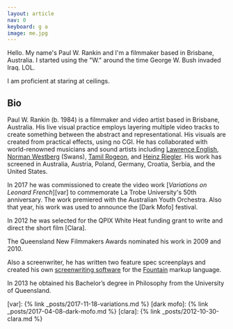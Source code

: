 ```yaml
---
layout: article
nav: 0
keyboard: g a
image: me.jpg
---
```


Hello. My name's Paul W. Rankin and I'm a filmmaker based in Brisbane,
Australia. I started using the "W." around the time George W. Bush invaded Iraq.
LOL.

I am proficient at staring at ceilings.

Bio
---

Paul W. Rankin (b. 1984) is a filmmaker and video artist based in Brisbane,
Australia. His live visual practice employs layering multiple video tracks to
create something between the abstract and representational. His visuals are
created from practical effects, using no CGI. He has collaborated with
world-renowned musicians and sound artists including [Lawrence English], [Norman
Westberg] (Swans), [Tamil Rogeon], and [Heinz Riegler]. His work has screened in
Australia, Austria, Poland, Germany, Croatia, Serbia, and the United States.

In 2017 he was commissioned to create the video work [_Variations on Leonard
French_][var] to commemorate La Trobe University's 50th anniversary. The work
premiered with the Australian Youth Orchestra. Also that year, his work was used
to announce the [Dark Mofo] festival.

In 2012 he was selected for the QPIX White Heat funding grant to write and
direct the short film [Clara].

The Queensland New Filmmakers Awards nominated his work in 2009 and 2010.

Also a screenwriter, he has written two feature spec screenplays and created his
own [screenwriting software] for the [Fountain] markup language.

In 2013 he obtained his Bachelor’s degree in Philosophy from the University of
Queensland.

[lawrence english]: http://www.lawrenceenglish.com
[norman westberg]: http://normanwestberg.com
[tamil rogeon]: http://www.tamilrogeon.com
[heinz riegler]: http://heinzriegler.com
[var]: {% link _posts/2017-11-18-variations.md %}
[dark mofo]: {% link _posts/2017-04-08-dark-mofo.md %}
[clara]: {% link _posts/2012-10-30-clara.md %}

[screenwriting software]: https://github.com/rnkn/fountain-mode
[fountain]: https://fountain.io
